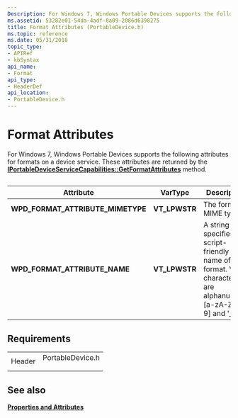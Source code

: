 ```yaml
---
Description: For Windows 7, Windows Portable Devices supports the following attributes for formats on a device service. These attributes are returned by the IPortableDeviceServiceCapabilities::GetFormatAttributes method.
ms.assetid: 53282e01-54da-4adf-8a09-2086d6398275
title: Format Attributes (PortableDevice.h)
ms.topic: reference
ms.date: 05/31/2018
topic_type: 
- APIRef
- kbSyntax
api_name: 
- Format
api_type: 
- HeaderDef
api_location: 
- PortableDevice.h
---
```


# Format Attributes

For Windows 7, Windows Portable Devices supports the following attributes for formats on a device service. These attributes are returned by the [**IPortableDeviceServiceCapabilities::GetFormatAttributes**](/windows/desktop/api/PortableDeviceAPI/nf-portabledeviceapi-iportabledeviceservicecapabilities-getformatattributes) method.

## 



| **Attribute**                        | **VarType**    | **Description**                                                                                                           |
|--------------------------------------|----------------|---------------------------------------------------------------------------------------------------------------------------|
| **WPD\_FORMAT\_ATTRIBUTE\_MIMETYPE** | **VT\_LPWSTR** | The format MIME type.                                                                                                     |
| **WPD\_FORMAT\_ATTRIBUTE\_NAME**     | **VT\_LPWSTR** | A string that specifies the script-friendly name of the format. Valid characters are alphanumeric \[a-zA-Z0-9\] and '\_'. |



 

## Requirements



|                   |                                                                                             |
|-------------------|---------------------------------------------------------------------------------------------|
| Header<br/> | <dl> <dt>PortableDevice.h</dt> </dl> |



## See also

<dl> <dt>

[**Properties and Attributes**](properties-and-attributes.md)
</dt> </dl>

 

 




